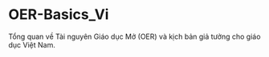 # OER-Basics_Vi
Tổng quan về Tài nguyên Giáo dục Mở (OER) và kịch bản giả tưởng cho giáo dục Việt Nam.
